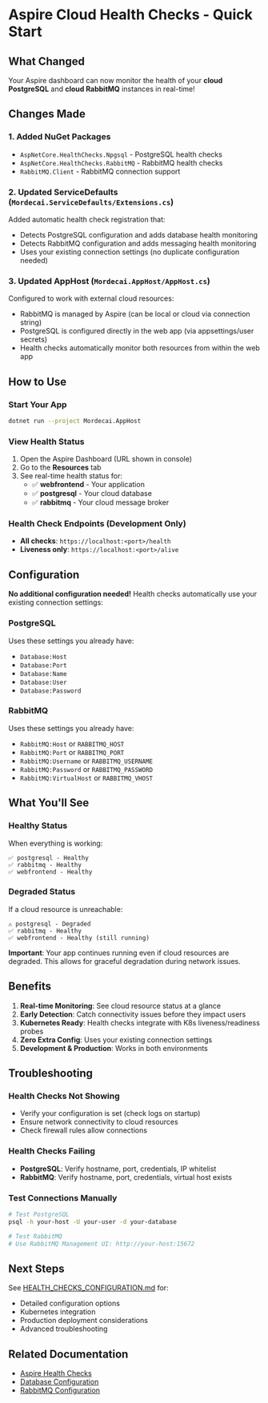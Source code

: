# Aspire Cloud Health Checks - Quick Start

## What Changed

Your Aspire dashboard can now monitor the health of your **cloud PostgreSQL** and **cloud RabbitMQ** instances in real-time!

## Changes Made

### 1. Added NuGet Packages
- `AspNetCore.HealthChecks.Npgsql` - PostgreSQL health checks
- `AspNetCore.HealthChecks.RabbitMQ` - RabbitMQ health checks
- `RabbitMQ.Client` - RabbitMQ connection support

### 2. Updated ServiceDefaults (`Mordecai.ServiceDefaults/Extensions.cs`)
Added automatic health check registration that:
- Detects PostgreSQL configuration and adds database health monitoring
- Detects RabbitMQ configuration and adds messaging health monitoring
- Uses your existing connection settings (no duplicate configuration needed)

### 3. Updated AppHost (`Mordecai.AppHost/AppHost.cs`)
Configured to work with external cloud resources:
- RabbitMQ is managed by Aspire (can be local or cloud via connection string)
- PostgreSQL is configured directly in the web app (via appsettings/user secrets)
- Health checks automatically monitor both resources from within the web app

## How to Use

### Start Your App
```bash
dotnet run --project Mordecai.AppHost
```

### View Health Status
1. Open the Aspire Dashboard (URL shown in console)
2. Go to the **Resources** tab
3. See real-time health status for:
   - ✅ **webfrontend** - Your application
   - ✅ **postgresql** - Your cloud database
   - ✅ **rabbitmq** - Your cloud message broker

### Health Check Endpoints (Development Only)
- **All checks**: `https://localhost:<port>/health`
- **Liveness only**: `https://localhost:<port>/alive`

## Configuration

**No additional configuration needed!** Health checks automatically use your existing connection settings:

### PostgreSQL
Uses these settings you already have:
- `Database:Host`
- `Database:Port`
- `Database:Name`
- `Database:User`
- `Database:Password`

### RabbitMQ
Uses these settings you already have:
- `RabbitMQ:Host` or `RABBITMQ_HOST`
- `RabbitMQ:Port` or `RABBITMQ_PORT`
- `RabbitMQ:Username` or `RABBITMQ_USERNAME`
- `RabbitMQ:Password` or `RABBITMQ_PASSWORD`
- `RabbitMQ:VirtualHost` or `RABBITMQ_VHOST`

## What You'll See

### Healthy Status
When everything is working:
```
✅ postgresql - Healthy
✅ rabbitmq - Healthy
✅ webfrontend - Healthy
```

### Degraded Status
If a cloud resource is unreachable:
```
⚠️ postgresql - Degraded
✅ rabbitmq - Healthy
✅ webfrontend - Healthy (still running)
```

**Important**: Your app continues running even if cloud resources are degraded. This allows for graceful degradation during network issues.

## Benefits

1. **Real-time Monitoring**: See cloud resource status at a glance
2. **Early Detection**: Catch connectivity issues before they impact users
3. **Kubernetes Ready**: Health checks integrate with K8s liveness/readiness probes
4. **Zero Extra Config**: Uses your existing connection settings
5. **Development & Production**: Works in both environments

## Troubleshooting

### Health Checks Not Showing
- Verify your configuration is set (check logs on startup)
- Ensure network connectivity to cloud resources
- Check firewall rules allow connections

### Health Checks Failing
- **PostgreSQL**: Verify hostname, port, credentials, IP whitelist
- **RabbitMQ**: Verify hostname, port, credentials, virtual host exists

### Test Connections Manually
```bash
# Test PostgreSQL
psql -h your-host -U your-user -d your-database

# Test RabbitMQ
# Use RabbitMQ Management UI: http://your-host:15672
```

## Next Steps

See [HEALTH_CHECKS_CONFIGURATION.md](./docs/HEALTH_CHECKS_CONFIGURATION.md) for:
- Detailed configuration options
- Kubernetes integration
- Production deployment considerations
- Advanced troubleshooting

## Related Documentation
- [Aspire Health Checks](https://aka.ms/dotnet/aspire/healthchecks)
- [Database Configuration](./docs/DATABASE_CONFIGURATION.md)
- [RabbitMQ Configuration](./RABBITMQ_QUICK_START.md)
